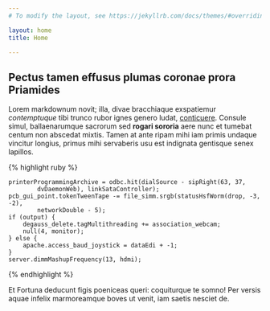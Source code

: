```yaml
---
# To modify the layout, see https://jekyllrb.com/docs/themes/#overriding-theme-defaults

layout: home
title: Home

---
```


## Pectus tamen effusus plumas coronae prora Priamides

Lorem markdownum novit; illa, divae bracchiaque exspatiemur *contemptuque* tibi
trunco rubor ignes genero ludat, [conticuere](http://adoni.org/nec.html).
Consule simul, ballaenarumque sacrorum sed **rogari sororia** aere nunc et
tumebat centum non abscedat mixtis. Tamen at ante ripam mihi iam primis undaque
vincitur longius, primus mihi servaberis usu est indignata gentisque senex
lapillos.

{% highlight ruby %}

    printerProgrammingArchive = odbc.hit(dialSource - sipRight(63, 37,
            dvDaemonWeb), linkSataController);
    pcb_gui_point.tokenTweenTape -= file_simm.srgb(statusHsfWorm(drop, -3, -2),
            networkDouble - 5);
    if (output) {
        degauss_delete.tagMultithreading += association_webcam;
        null(4, monitor);
    } else {
        apache.access_baud_joystick = dataEdi + -1;
    }
    server.dimmMashupFrequency(13, hdmi);

{% endhighlight %}

Et Fortuna deducunt figis poeniceas queri: coquiturque te somno! Per versis
aquae infelix marmoreamque boves ut venit, iam saetis nesciet de.
